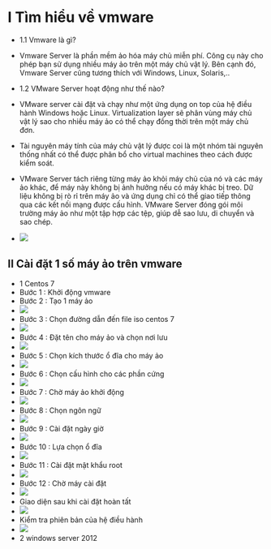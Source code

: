 # I Tìm hiểu về vmware
- 1.1 Vmware là gì?
- Vmware Server là phần mềm ảo hóa máy chủ miễn phí. Công cụ này cho phép bạn sử dụng nhiều máy ảo trên một máy chủ vật lý. Bên cạnh đó, Vmware Server cũng tương thích với Windows, Linux, Solaris,..
- 1.2 VMware Server hoạt động như thế nào?
- VMware server cài đặt và chạy như một ứng dụng on top của hệ điều hành Windows hoặc Linux. Virtualization layer sẽ phân vùng máy chủ vật lý sao cho nhiều máy ảo có thể chạy đồng thời trên một máy chủ đơn.
- Tài nguyên máy tính của máy chủ vật lý được coi là một nhóm tài nguyên thống nhất có thể được phân bổ cho virtual machines theo cách được kiểm soát.
- VMware Server tách riêng từng máy ảo khỏi máy chủ của nó và các máy ảo khác, để máy này không bị ảnh hưởng nếu có máy khác bị treo. Dữ liệu không bị rò rỉ trên máy ảo và ứng dụng chỉ có thể giao tiếp thông qua các kết nối mạng được cấu hình. VMware Server đóng gói môi trường máy ảo như một tập hợp các tệp, giúp dễ sao lưu, di chuyển và sao chép.

- <img src="img/2.PNG">
## II Cài đặt 1 số máy ảo trên vmware
- 1 Centos 7
- Bước 1 : Khởi động vmware
- Bước 2 : Tạo 1 máy ảo 
- <img src="img/3.PNG">
- Bước 3 : Chọn đường dẫn đến file iso centos 7
- <img src="img/4.PNG">
- Bước 4 : Đặt tên cho máy ảo và chọn nơi lưu
- <img src="img/5.PNG">
- Bước 5 : Chọn kích thước ổ đĩa cho máy ảo
- <img src="img/6.PNG">
- Bước 6 : Chọn cấu hình cho các phần cứng
- <img src="img/7.PNG">
- Bước 7 : Chờ máy ảo khởi động
- <img src="img/8.PNG">
- Bước 8 : Chọn ngôn ngữ
- <img src="img/9.PNG">
- Bước 9 : Cài đặt ngày giờ
- <img src="img/10.PNG">
- Bước 10 : Lựa chọn ổ đĩa
- <img src="img/11.PNG">
- Bước 11 : Cài đặt mật khẩu root
- <img src="img/12.PNG">
- Bước 12 : Chờ máy cài đặt
- <img src="img/14.PNG">
- Giao diện sau khi cài đặt hoàn tất
- <img src="img/15.PNG">
- Kiểm tra phiên bản của hệ điều hành 
- <img src="img/16.PNG">
- 2 windows server 2012



